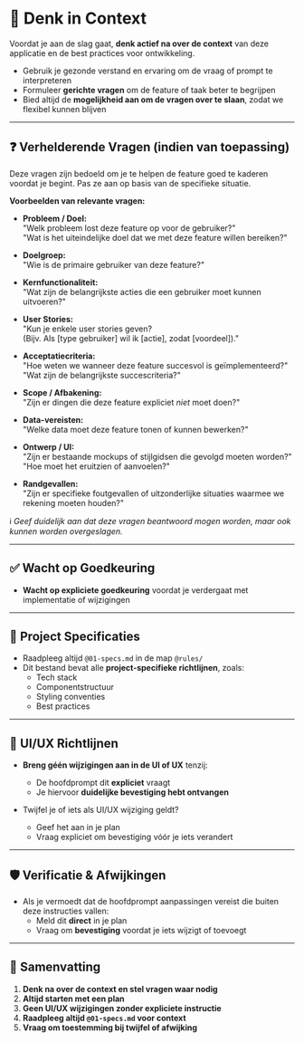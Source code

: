 # 🧠 Denk in Context

Voordat je aan de slag gaat, **denk actief na over de context** van deze applicatie en de best practices voor ontwikkeling.

- Gebruik je gezonde verstand en ervaring om de vraag of prompt te interpreteren
- Formuleer **gerichte vragen** om de feature of taak beter te begrijpen
- Bied altijd de **mogelijkheid aan om de vragen over te slaan**, zodat we flexibel kunnen blijven

---

## ❓ Verhelderende Vragen (indien van toepassing)

Deze vragen zijn bedoeld om je te helpen de feature goed te kaderen voordat je begint. Pas ze aan op basis van de specifieke situatie.

**Voorbeelden van relevante vragen:**

- **Probleem / Doel:**  
  "Welk probleem lost deze feature op voor de gebruiker?"  
  "Wat is het uiteindelijke doel dat we met deze feature willen bereiken?"

- **Doelgroep:**  
  "Wie is de primaire gebruiker van deze feature?"

- **Kernfunctionaliteit:**  
  "Wat zijn de belangrijkste acties die een gebruiker moet kunnen uitvoeren?"

- **User Stories:**  
  "Kun je enkele user stories geven?  
  (Bijv. Als [type gebruiker] wil ik [actie], zodat [voordeel])."

- **Acceptatiecriteria:**  
  "Hoe weten we wanneer deze feature succesvol is geïmplementeerd?"  
  "Wat zijn de belangrijkste succescriteria?"

- **Scope / Afbakening:**  
  "Zijn er dingen die deze feature expliciet *niet* moet doen?"

- **Data-vereisten:**  
  "Welke data moet deze feature tonen of kunnen bewerken?"

- **Ontwerp / UI:**  
  "Zijn er bestaande mockups of stijlgidsen die gevolgd moeten worden?"  
  "Hoe moet het eruitzien of aanvoelen?"

- **Randgevallen:**  
  "Zijn er specifieke foutgevallen of uitzonderlijke situaties waarmee we rekening moeten houden?"

ℹ️ *Geef duidelijk aan dat deze vragen beantwoord mogen worden, maar ook kunnen worden overgeslagen.*

---

## ✅ Wacht op Goedkeuring

- **Wacht op expliciete goedkeuring** voordat je verdergaat met implementatie of wijzigingen

---

## 📁 Project Specificaties

- Raadpleeg altijd `@01-specs.md` in de map `@rules/`
- Dit bestand bevat alle **project-specifieke richtlijnen**, zoals:
  - Tech stack
  - Componentstructuur
  - Styling conventies
  - Best practices

---

## 🎨 UI/UX Richtlijnen

- **Breng géén wijzigingen aan in de UI of UX** tenzij:
  - De hoofdprompt dit **expliciet** vraagt
  - Je hiervoor **duidelijke bevestiging hebt ontvangen**

- Twijfel je of iets als UI/UX wijziging geldt?
  - Geef het aan in je plan
  - Vraag expliciet om bevestiging vóór je iets verandert

---

## 🛡️ Verificatie & Afwijkingen

- Als je vermoedt dat de hoofdprompt aanpassingen vereist die buiten deze instructies vallen:
  - Meld dit **direct** in je plan
  - Vraag om **bevestiging** voordat je iets wijzigt of toevoegt

---

## 📌 Samenvatting

1. **Denk na over de context en stel vragen waar nodig**
2. **Altijd starten met een plan**
3. **Geen UI/UX wijzigingen zonder expliciete instructie**
4. **Raadpleeg altijd `@01-specs.md` voor context**
5. **Vraag om toestemming bij twijfel of afwijking**
